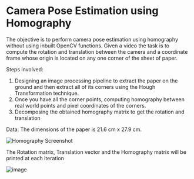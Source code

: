 # Camera Pose Estimation using Homography

The objective is to perform camera pose estimation using homography without using inbuilt OpenCV functions. Given a video the
task is to compute the rotation and translation between the camera and a coordinate frame whose
origin is located on any one corner of the sheet of paper.

Steps involved:
1. Designing an image processing pipeline to extract the paper on the ground and then extract all
of its corners using the Hough Transformation technique.
2. Once you have all the corner points, computing homography between real
world points and pixel coordinates of the corners. 
3. Decomposing the obtained homography matrix to get the rotation and translation

Data:
The dimensions of the paper is 21.6 cm x 27.9 cm.


![Homography Screenshot](https://github.com/chaitkul/Homography-Estimation/assets/127642282/35075e6e-171d-46e4-b964-b3e1510e5368)

The Rotation matrix, Translation vector and the Homography matrix will be printed at each iteration

![image](https://github.com/chaitkul/Homography-Estimation/assets/127642282/4f710283-59a0-4902-a38b-708abc748c5a)

